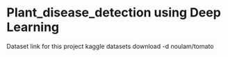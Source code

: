 # Plant_disease_detection using Deep Learning

Dataset link for this project
kaggle datasets download -d noulam/tomato
